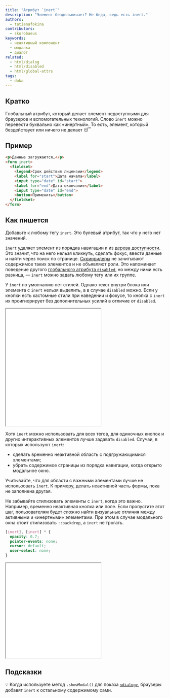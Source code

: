 ```yaml
---
title: "Атрибут `inert`"
description: "Элемент бездельничает? Не беда, ведь есть inert."
authors:
  - tatianafokina
contributors:
  - skorobaeus
keywords:
  - неактивный компонент
  - модалка
  - диалог
related:
  - html/dialog
  - html/disabled
  - html/global-attrs
tags:
  - doka
---
```


## Кратко

Глобальный атрибут, который делает элемент недоступными для браузеров и вспомогательных технологий. Слово `inert` можно перевести буквально как «инертный». То есть, элемент, который бездействует или ничего не делает 😴

## Пример

```html
<p>Данные загружаются…</p>
<form inert>
  <fieldset>
    <legend>Срок действия лицензии</legend>
    <label for="start">Дата начала</label>
    <input type="date" id="start">
    <label for="end">Дата окончания</label>
    <input type="date" id="end">
    <button>Применить</button>
  </fieldset>
</form>
```

## Как пишется

Добавьте к любому тегу `inert`. Это булевый атрибут, так что у него нет значений.

`inert` удаляет элемент из порядка навигации и из [дерева доступности](/a11y/screenreaders/#derevo-dostupnosti). Это значит, что на него нельзя кликнуть, сделать фокус, ввести данные и найти через поиск по странице. [Скринридеры](/a11y/screenreaders/) не зачитывают содержимое таких элементов и не объявляют роли. Это напоминает поведение другого [глобального атрибута `disabled`](/html/disabled/), но между ними есть разница, — `inert` можно задать любому тегу или их группе.

У `inert` по умолчанию нет стилей. Однако текст внутри блока или элемента с `inert` нельзя выделить, а в случае `disabled` можно. Если у кнопки есть кастомные стили при наведении и фокусе, то кнопка с `inert` их проигнорирует без дополнительных усилий в отличие от `disabled`.

<iframe title="Сравнение disabled и inert" src="demos/inert-vs-disabled/" height="370"></iframe>

Хотя `inert` можно использовать для всех тегов, для одиночных кнопок и других интерактивных элементов лучше задавать `disabled`. Случаи, в которых используют `inert`:

- сделать временно неактивной область с подгружающимися элементами;
- убрать содержимое страницы из порядка навигации, когда открыто модальное окно.

Учитывайте, что для области с важными элементами лучше не использовать `inert`. К примеру, делать неактивной часть формы, пока не заполнена другая.

Не забывайте стилизовать элементы с `inert`, когда это важно. Например, временно неактивная кнопка или поле. Если пропустите этот шаг, пользователям будет сложно найти визуальные отличия между активными и «инертными» элементами. При этом в случае модального окна стоит стилизовать `::backdrop`, а `inert` не трогать.

```css
[inert], [inert] * {
  opacity: 0.7;
  pointer-events: none;
  cursor: default;
  user-select: none;
}
```

<iframe title="Стилизованная область с inert" src="demos/styled-inert-area/" height="300"></iframe>

## Подсказки

💡 Когда используете метод `.showModal()` для показа [`<dialog>`](/html/dialog/), браузеры добавят `inert` к остальному содержимому сами.
